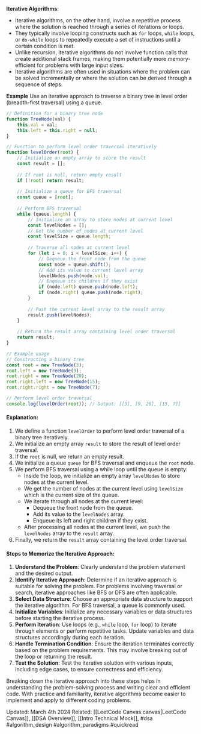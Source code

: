 **Iterative Algorithms**:

- Iterative algorithms, on the other hand, involve a repetitive process where the solution is reached through a series of iterations or loops.
- They typically involve looping constructs such as `for` loops, `while` loops, or `do-while` loops to repeatedly execute a set of instructions until a certain condition is met.
- Unlike recursion, iterative algorithms do not involve function calls that create additional stack frames, making them potentially more memory-efficient for problems with large input sizes.
- Iterative algorithms are often used in situations where the problem can be solved incrementally or where the solution can be derived through a sequence of steps.

**Example**
Use an iterative approach to traverse a binary tree in level order (breadth-first traversal) using a queue.

```js
// Definition for a binary tree node
function TreeNode(val) {
    this.val = val;
    this.left = this.right = null;
}

// Function to perform level order traversal iteratively
function levelOrder(root) {
    // Initialize an empty array to store the result
    const result = [];
    
    // If root is null, return empty result
    if (!root) return result;
    
    // Initialize a queue for BFS traversal
    const queue = [root];
    
    // Perform BFS traversal
    while (queue.length) {
        // Initialize an array to store nodes at current level
        const levelNodes = [];
        // Get the number of nodes at current level
        const levelSize = queue.length;
        
        // Traverse all nodes at current level
        for (let i = 0; i < levelSize; i++) {
            // Dequeue the front node from the queue
            const node = queue.shift();
            // Add its value to current level array
            levelNodes.push(node.val);
            // Enqueue its children if they exist
            if (node.left) queue.push(node.left);
            if (node.right) queue.push(node.right);
        }
        
        // Push the current level array to the result array
        result.push(levelNodes);
    }
    
    // Return the result array containing level order traversal
    return result;
}

// Example usage
// Constructing a binary tree
const root = new TreeNode(3);
root.left = new TreeNode(9);
root.right = new TreeNode(20);
root.right.left = new TreeNode(15);
root.right.right = new TreeNode(7);

// Perform level order traversal
console.log(levelOrder(root)); // Output: [[3], [9, 20], [15, 7]]

```

#### Explanation:

1. We define a function `levelOrder` to perform level order traversal of a binary tree iteratively.
2. We initialize an empty array `result` to store the result of level order traversal.
3. If the `root` is null, we return an empty result.
4. We initialize a queue `queue` for BFS traversal and enqueue the `root` node.
5. We perform BFS traversal using a while loop until the queue is empty:
    - Inside the loop, we initialize an empty array `levelNodes` to store nodes at the current level.
    - We get the number of nodes at the current level using `levelSize` which is the current size of the queue.
    - We iterate through all nodes at the current level:
        - Dequeue the front node from the queue.
        - Add its value to the `levelNodes` array.
        - Enqueue its left and right children if they exist.
    - After processing all nodes at the current level, we push the `levelNodes` array to the `result` array.
6. Finally, we return the `result` array containing the level order traversal.

#### Steps to Memorize the Iterative Approach:

1. **Understand the Problem**: Clearly understand the problem statement and the desired output.
2. **Identify Iterative Approach**: Determine if an iterative approach is suitable for solving the problem. For problems involving traversal or search, iterative approaches like BFS or DFS are often applicable.
3. **Select Data Structure**: Choose an appropriate data structure to support the iterative algorithm. For BFS traversal, a queue is commonly used.
4. **Initialize Variables**: Initialize any necessary variables or data structures before starting the iterative process.
5. **Perform Iteration**: Use loops (e.g., `while` loop, `for` loop) to iterate through elements or perform repetitive tasks. Update variables and data structures accordingly during each iteration.
6. **Handle Termination Condition**: Ensure the iteration terminates correctly based on the problem requirements. This may involve breaking out of the loop or returning the result.
7. **Test the Solution**: Test the iterative solution with various inputs, including edge cases, to ensure correctness and efficiency.

Breaking down the iterative approach into these steps helps in understanding the problem-solving process and writing clear and efficient code. With practice and familiarity, iterative algorithms become easier to implement and apply to different coding problems.



Updated: March 4th 2024
Related: [[LeetCode Canvas.canvas|LeetCode Canvas]], [[DSA Overview]], [[Intro Technical Mock]], #dsa #algorithm_design #algorithm_paradigms #quickread